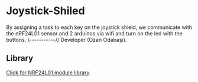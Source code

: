 # Joystick-Shiled
By assigning a task to each key on the joystick shield, we communicate with the nRF24L01 sensor and 2 arduinos via wifi and turn on the led with the buttons. \\-----------// Developer (Ozan Odabaşı).

## Library
[Click for NRF24L01 module library](https://github.com/nRF24/RF24)
